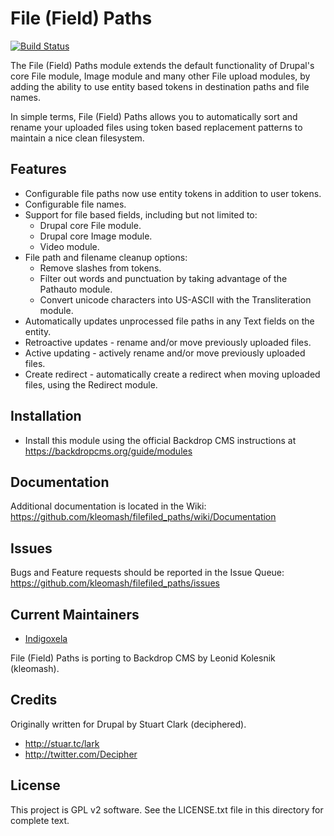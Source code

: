 File (Field) Paths
==================

[![Build Status](https://travis-ci.org/Decipher/filefield_paths.svg)](https://travis-ci.org/Decipher/filefield_paths)

The File (Field) Paths module extends the default functionality of Drupal's core
File module, Image module and many other File upload modules, by adding the
ability to use entity based tokens in destination paths and file names.

In simple terms, File (Field) Paths allows you to automatically sort and rename
your uploaded files using token based replacement patterns to maintain a nice
clean filesystem.

Features
--------

* Configurable file paths now use entity tokens in addition to user tokens.
* Configurable file names.
* Support for file based fields, including but not limited to:
    * Drupal core File module.
    * Drupal core Image module.
    * Video module.
* File path and filename cleanup options:
    * Remove slashes from tokens.
    * Filter out words and punctuation by taking advantage of the Pathauto
      module.
    * Convert unicode characters into US-ASCII with the Transliteration module.
* Automatically updates unprocessed file paths in any Text fields on the entity.
* Retroactive updates - rename and/or move previously uploaded files.
* Active updating - actively rename and/or move previously uploaded files.
* Create redirect - automatically create a redirect when moving uploaded files,
  using the Redirect module.

Installation
------------

- Install this module using the official Backdrop CMS instructions at
  https://backdropcms.org/guide/modules

Documentation
-------------

Additional documentation is located in the Wiki:
https://github.com/kleomash/filefiled_paths/wiki/Documentation


Issues
------

Bugs and Feature requests should be reported in the Issue Queue:
https://github.com/kleomash/filefiled_paths/issues



Current Maintainers
-----------------

- [Indigoxela](https://github.com/indigoxela)

File (Field) Paths is porting to Backdrop CMS by Leonid Kolesnik (kleomash).

Credits
------

Originally written for Drupal by Stuart Clark (deciphered).

* http://stuar.tc/lark
* http://twitter.com/Decipher

License
-------

This project is GPL v2 software. See the LICENSE.txt file in this directory for
complete text.


